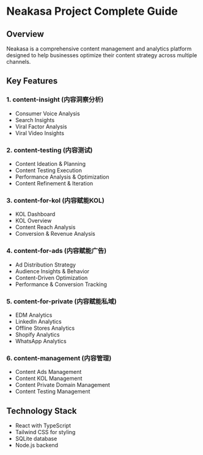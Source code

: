 # Neakasa Project Complete Guide

## Overview

Neakasa is a comprehensive content management and analytics platform designed to help businesses optimize their content strategy across multiple channels.

## Key Features

### 1. content-insight (内容洞察分析)
- Consumer Voice Analysis
- Search Insights
- Viral Factor Analysis
- Viral Video Insights

### 2. content-testing (内容测试)
- Content Ideation & Planning
- Content Testing Execution
- Performance Analysis & Optimization
- Content Refinement & Iteration

### 3. content-for-kol (内容赋能KOL)
- KOL Dashboard
- KOL Overview
- Content Reach Analysis
- Conversion & Revenue Analysis

### 4. content-for-ads (内容赋能广告)
- Ad Distribution Strategy
- Audience Insights & Behavior
- Content-Driven Optimization
- Performance & Conversion Tracking

### 5. content-for-private (内容赋能私域)
- EDM Analytics
- LinkedIn Analytics
- Offline Stores Analytics
- Shopify Analytics
- WhatsApp Analytics

### 6. content-management (内容管理)
- Content Ads Management
- Content KOL Management
- Content Private Domain Management
- Content Testing Management

## Technology Stack

- React with TypeScript
- Tailwind CSS for styling
- SQLite database
- Node.js backend